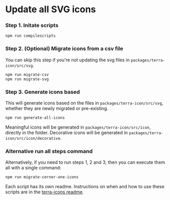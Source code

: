 # Update all SVG icons

### Step 1. Initate scripts

    npm run compilescripts

### Step 2. (Optional) Migrate icons from a csv file
You can skip this step if you're not updating the svg files in `packages/terra-icon/src/svg`.

    npm run migrate-csv
    npm run migrate-svg

### Step 3. Generate icons based
This will generate icons based on the files in `packages/terra-icon/src/svg`, whether they are newly migrated or pre-existing. 

    npm run generate-all-icons

Meaningful icons will be generated in `packages/terra-icon/src/icon`, directly in the folder. 
Decorative icons will be generated in `packages/terra-icon/src/icon/decorative`.


### Alternative run all steps command

Alternatively, if you need to run steps 1, 2 and 3, then you can execute them all with a single command:

    npm run migrate-cerner-one-icons
Each script has its own readme. Instructions on when and how to use these scripts are in the [terra-icons readme](../../README.md).
